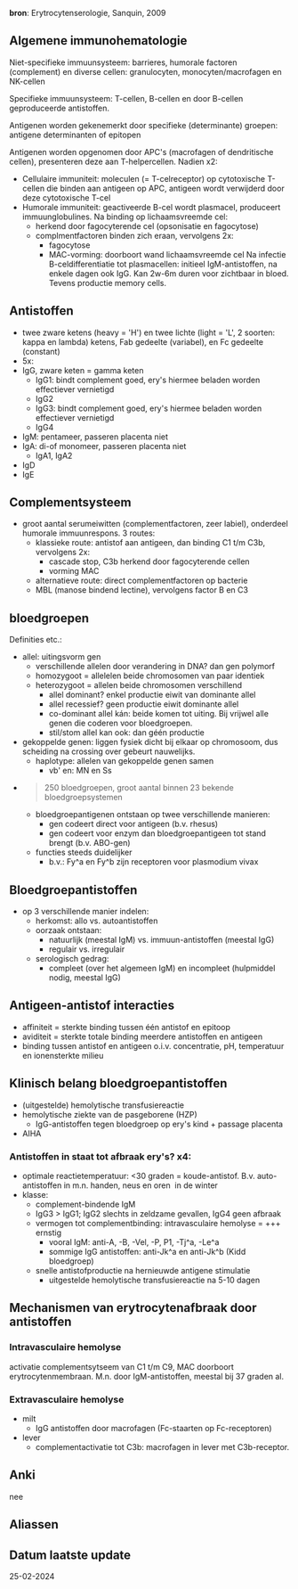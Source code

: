 **bron**: Erytrocytenserologie, Sanquin, 2009 
## Algemene immunohematologie
Niet-specifieke immuunsysteem: barrieres, humorale factoren (complement) en diverse cellen: granulocyten, monocyten/macrofagen en NK-cellen

Specifieke immuunsysteem: T-cellen, B-cellen en door B-cellen geproduceerde antistoffen.

Antigenen worden gekenemerkt door specifieke (determinante) groepen: antigene determinanten of epitopen

Antigenen worden opgenomen door APC's (macrofagen of dendritische cellen), presenteren deze aan T-helpercellen. Nadien x2:
- Cellulaire immuniteit: moleculen (= T-celreceptor) op cytotoxische T-cellen die binden aan antigeen op APC, antigeen wordt verwijderd door deze cytotoxische T-cel
- Humorale immuniteit: geactiveerde B-cel wordt plasmacel, produceert immuunglobulines. Na binding op lichaamsvreemde cel:
	- herkend door fagocyterende cel (opsonisatie en fagocytose)
	- complmentfactoren binden zich eraan, vervolgens 2x:
		- fagocytose
		- MAC-vorming: doorboort wand lichaamsvreemde cel
Na infectie B-celdifferentiatie tot plasmacellen: initieel IgM-antistoffen, na enkele dagen ook IgG. Kan 2w-6m duren voor zichtbaar in bloed. Tevens productie memory cells. 
## Antistoffen
- twee zware ketens (heavy = 'H') en twee lichte (light = 'L', 2 soorten: kappa en lambda) ketens, Fab gedeelte (variabel), en Fc gedeelte (constant)
- 5x:
- IgG, zware keten = gamma keten
	- IgG1: bindt complement goed, ery's hiermee beladen worden effectiever vernietigd
	- IgG2
	- IgG3: bindt complement goed, ery's hiermee beladen worden effectiever vernietigd
	- IgG4
- IgM: pentameer, passeren placenta niet
- IgA: di-of monomeer, passeren placenta niet
	- IgA1, IgA2
- IgD
- IgE
## Complementsysteem
- groot aantal serumeiwitten (complementfactoren, zeer labiel), onderdeel humorale immuunrespons. 3 routes:
	- klassieke route: antistof aan antigeen, dan binding C1 t/m C3b, vervolgens 2x:
		- cascade stop, C3b herkend door fagocyterende cellen
		- vorming MAC
	- alternatieve route: direct complementfactoren op bacterie
	- MBL (manose bindend lectine), vervolgens factor B en C3
## bloedgroepen
Definities etc.:
- allel: uitingsvorm gen
	- verschillende allelen door verandering in DNA? dan gen polymorf
	- homozygoot = allelelen beide chromosomen van paar identiek
	- heterozygoot = allelen beide chromosomen verschillend
		- allel dominant? enkel productie eiwit van dominante allel
		- allel recessief? geen productie eiwit dominante allel
		- co-dominant allel kán: beide komen tot uiting. Bij vrijwel alle genen die coderen voor bloedgroepen.
		- stil/stom allel kan ook: dan géén productie
- gekoppelde genen: liggen fysiek dicht bij elkaar op chromosoom, dus scheiding na crossing over gebeurt nauwelijks. 
	- haplotype: allelen van gekoppelde genen samen
		- vb' en: MN en Ss
- > 250 bloedgroepen, groot aantal binnen 23 bekende bloedgroepsystemen
	- bloedgroepantigenen ontstaan op twee verschillende manieren:
		- gen codeert direct voor antigeen (b.v. rhesus)
		- gen codeert voor enzym dan bloedgroepantigeen tot stand brengt (b.v. ABO-gen)
	- functies steeds duidelijker
		- b.v.: Fy^a en Fy^b zijn receptoren voor plasmodium vivax
## Bloedgroepantistoffen
- op 3 verschillende manier indelen:
	- herkomst: allo vs. autoantistoffen
	- oorzaak ontstaan: 
		- natuurlijk (meestal IgM) vs. immuun-antistoffen (meestal IgG)
		- regulair vs. irregulair
	- serologisch gedrag:
		- compleet (over het algemeen IgM) en incompleet (hulpmiddel nodig, meestal IgG)
## Antigeen-antistof interacties
- affiniteit = sterkte binding tussen één antistof en epitoop
- aviditeit = sterkte totale binding meerdere antistoffen en antigeen
- binding tussen antistof en antigeen o.i.v. concentratie, pH, temperatuur en ionensterkte milieu
## Klinisch belang bloedgroepantistoffen
- (uitgestelde) hemolytische transfusiereactie
- hemolytische ziekte van de pasgeborene (HZP)
	- IgG-antistoffen tegen bloedgroep op ery's kind + passage placenta
- AIHA
### Antistoffen in staat tot afbraak ery's? x4:
- optimale reactietemperatuur: <30 graden = koude-antistof. B.v. auto-antistoffen in m.n. handen, neus en oren  in de winter
- klasse:
	- complement-bindende IgM
	- IgG3 > IgG1; IgG2 slechts in zeldzame gevallen, IgG4 geen afbraak
	- vermogen tot complementbinding: intravasculaire hemolyse = +++ ernstig
		- vooral IgM: anti-A, -B, -Vel, -P, P1, -Tj^a, -Le^a
		- sommige IgG antistoffen: anti-Jk^a en anti-Jk^b (Kidd bloedgroep)
	- snelle antistofproductie na hernieuwde antigene stimulatie
		- uitgestelde hemolytische transfusiereactie na 5-10 dagen
## Mechanismen van erytrocytenafbraak door antistoffen
### Intravasculaire hemolyse
activatie complementsytseem van C1 t/m C9, MAC doorboort erytrocytenmembraan. M.n. door IgM-antistoffen, meestal bij 37 graden al.
### Extravasculaire hemolyse
- milt
	- IgG antistoffen door macrofagen (Fc-staarten op Fc-receptoren) 
- lever
	- complementactivatie tot C3b: macrofagen in lever met C3b-receptor.
## Anki
nee
## Aliassen
## Datum laatste update
25-02-2024